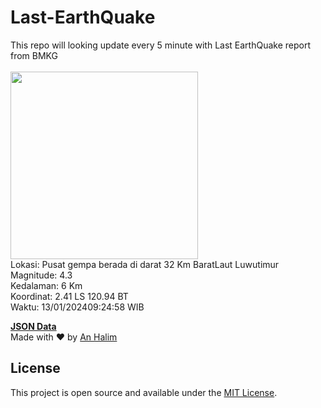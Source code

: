 # Last-EarthQuake
This repo will looking update every 5 minute with Last EarthQuake report from BMKG
<br>
<br>
<img src="https://static.bmkg.go.id/20240113092458.mmi.jpg" width="300"/>
<br>
Lokasi: Pusat gempa berada di darat 32 Km BaratLaut Luwutimur <br>
Magnitude: 4.3 <br>
Kedalaman: 6 Km <br>
Koordinat: 2.41 LS 120.94 BT <br>
Waktu: 13/01/202409:24:58 WIB <br>

<a href="./data/data.json">**JSON Data**</a>
<br>
Made with ❤️ by <a href="https://github.com/an-halim">An Halim</a>
## License

This project is open source and available under the [MIT License](LICENSE).
